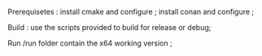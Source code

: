 Prerequisetes : 
install cmake and configure ;
install conan and configure ;

Build :
use the scripts provided to build for release or debug;

Run
/run folder contain the x64 working version ; 
